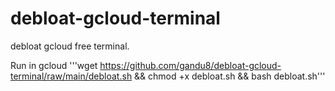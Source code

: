 # debloat-gcloud-terminal
debloat gcloud free terminal.


Run in gcloud
'''wget https://github.com/gandu8/debloat-gcloud-terminal/raw/main/debloat.sh && chmod +x debloat.sh && bash debloat.sh'''
